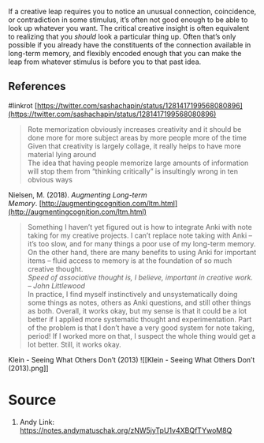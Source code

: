 If a creative leap requires you to notice an unusual connection, coincidence, or contradiction in some stimulus, it’s often not good enough to be able to look up whatever you want. The critical creative insight is often equivalent to realizing that you _should_ look a particular thing up. Often that’s only possible if you already have the constituents of the connection available in long-term memory, and flexibly encoded enough that you can make the leap from whatever stimulus is before you to that past idea.

## References
#linkrot [https://twitter.com/sashachapin/status/1281417199568080896](https://twitter.com/sashachapin/status/1281417199568080896) 

> Rote memorization obviously increases creativity and it should be done more for more subject areas by more people more of the time  
> Given that creativity is largely collage, it really helps to have more material lying around  
> The idea that having people memorize large amounts of information will stop them from “thinking critically” is insultingly wrong in ten obvious ways

Nielsen, M. (2018). _Augmenting Long-term Memory_. [http://augmentingcognition.com/ltm.html](http://augmentingcognition.com/ltm.html)

> Something I haven’t yet figured out is how to integrate Anki with note taking for my creative projects. I can’t replace note taking with Anki – it’s too slow, and for many things a poor use of my long-term memory. On the other hand, there are many benefits to using Anki for important items – fluid access to memory is at the foundation of so much creative thought.  
> _Speed of associative thought is, I believe, important in creative work. – John Littlewood_  
> In practice, I find myself instinctively and unsystematically doing some things as notes, others as Anki questions, and still other things as both. Overall, it works okay, but my sense is that it could be a lot better if I applied more systematic thought and experimentation. Part of the problem is that I don’t have a very good system for note taking, period! If I worked more on that, I suspect the whole thing would get a lot better. Still, it works okay.

Klein - Seeing What Others Don’t (2013)
![[Klein - Seeing What Others Don’t (2013).png]]
# Source
1. Andy Link: https://notes.andymatuschak.org/zNW5jyTpU1v4XBQfTYwoM8Q